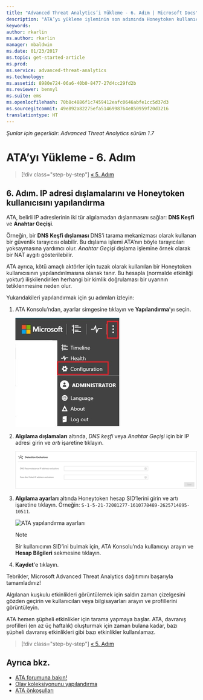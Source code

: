 ```yaml
---
title: "Advanced Threat Analytics’i Yükleme - 6. Adım | Microsoft Docs"
description: "ATA’yı yükleme işleminin son adımında Honeytoken kullanıcısını yapılandırırsınız."
keywords: 
author: rkarlin
ms.author: rkarlin
manager: mbaldwin
ms.date: 01/23/2017
ms.topic: get-started-article
ms.prod: 
ms.service: advanced-threat-analytics
ms.technology: 
ms.assetid: 8980e724-06a6-40b0-8477-27d4cc29fd2b
ms.reviewer: bennyl
ms.suite: ems
ms.openlocfilehash: 70b8c4886f1c7459412eafc0646abfe1cc5d37d3
ms.sourcegitcommit: 49e892a82275efa5146998764e850959f20d3216
translationtype: HT
---
```

*Şunlar için geçerlidir: Advanced Threat Analytics sürüm 1.7*



# <a name="install-ata---step-6"></a>ATA’yı Yükleme - 6. Adım

>[!div class="step-by-step"]
[« 5. Adım](install-ata-step5.md)

## <a name="step-6-configure--ip-address-exclusions-and-honeytoken-user"></a>6. Adım. IP adresi dışlamalarını ve Honeytoken kullanıcısını yapılandırma
ATA, belirli IP adreslerinin iki tür algılamadan dışlanmasını sağlar: **DNS Keşfi** ve **Anahtar Geçişi**. 

Örneğin, bir **DNS Keşfi dışlaması** DNS’i tarama mekanizması olarak kullanan bir güvenlik tarayıcısı olabilir. Bu dışlama işlemi ATA’nın böyle tarayıcıları yoksaymasına yardımcı olur. *Anahtar Geçişi* dışlama işlemine örnek olarak bir NAT aygıtı gösterilebilir.    

ATA ayrıca, kötü amaçlı aktörler için tuzak olarak kullanılan bir Honeytoken kullanıcısının yapılandırılmasına olanak tanır. Bu hesapla (normalde etkinliği yoktur) ilişkilendirilen herhangi bir kimlik doğrulaması bir uyarının tetiklenmesine neden olur.

Yukarıdakileri yapılandırmak için şu adımları izleyin:

1.  ATA Konsolu’ndan, ayarlar simgesine tıklayın ve **Yapılandırma**’yı seçin.

    ![ATA yapılandırma ayarları](media/ATA-config-icon.JPG)

2.  **Algılama dışlamaları** altında, *DNS keşfi* veya *Anahtar Geçişi* için bir IP adresi girin ve *artı* işaretine tıklayın.

    ![Değişiklikleri kaydedin.](media/ATA-exclusions.png)

3.  **Algılama ayarları** altında Honeytoken hesap SID’lerini girin ve artı işaretine tıklayın. Örneğin: `S-1-5-21-72081277-1610778489-2625714895-10511`.

    ![ATA yapılandırma ayarları](media/ATA-honeytoken.png)

    > [!NOTE]
    > Bir kullanıcının SID’ini bulmak için, ATA Konsolu’nda kullanıcıyı arayın ve **Hesap Bilgileri** sekmesine tıklayın. 

4.  **Kaydet**'e tıklayın.


Tebrikler, Microsoft Advanced Threat Analytics dağıtımını başarıyla tamamladınız!

Algılanan kuşkulu etkinlikleri görüntülemek için saldırı zaman çizelgesini gözden geçirin ve kullanıcıları veya bilgisayarları arayın ve profillerini görüntüleyin.

ATA hemen şüpheli etkinlikler için tarama yapmaya başlar. ATA, davranış profilleri (en az üç haftalık) oluşturmak için zaman bulana kadar, bazı şüpheli davranış etkinlikleri gibi bazı etkinlikler kullanılamaz.


>[!div class="step-by-step"]
[« 5. Adım](install-ata-step5.md)


## <a name="see-also"></a>Ayrıca bkz.

- [ATA forumuna bakın!](https://social.technet.microsoft.com/Forums/security/home?forum=mata)
- [Olay koleksiyonunu yapılandırma](configure-event-collection.md)
- [ATA önkoşulları](/advanced-threat-analytics/plan-design/ata-prerequisites)

